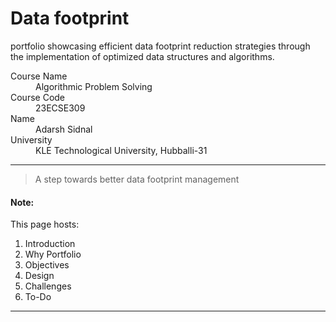 # Data footprint
portfolio showcasing efficient data footprint reduction strategies through the implementation of optimized data structures and algorithms.

<dl>
<dt>Course Name</dt>
<dd>Algorithmic Problem Solving</dd>
<dt>Course Code</dt>
<dd>23ECSE309</dd>
<dt>Name</dt>
<dd>Adarsh Sidnal</dd>
<dt>University</dt>
<dd>KLE Technological University, Hubballi-31</dd>
</dl>

* * *

> A step towards better data footprint management

#### Note:
This page hosts:

1. Introduction
2. Why Portfolio
3. Objectives
4. Design
5. Challenges
6. To-Do



* * *

